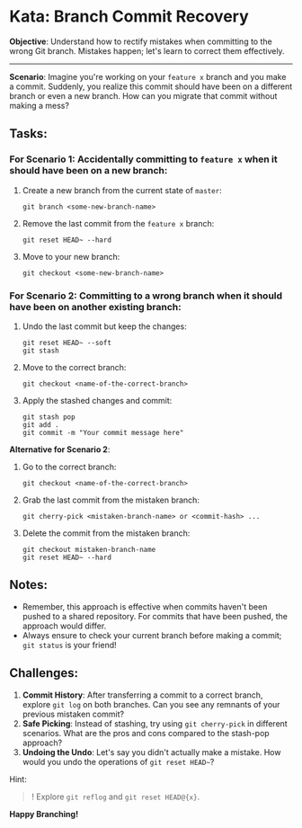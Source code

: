 # Kata: Branch Commit Recovery

**Objective**: Understand how to rectify mistakes when committing to the wrong Git branch. Mistakes happen; let's learn to correct them effectively.

---

**Scenario**: Imagine you're working on your `feature x` branch and you make a commit. Suddenly, you realize this commit should have been on a different branch or even a new branch. How can you migrate that commit without making a mess?

## Tasks:

### For Scenario 1: Accidentally committing to `feature x` when it should have been on a new branch:

1. Create a new branch from the current state of `master`:
   ```
   git branch <some-new-branch-name>
   ```
2. Remove the last commit from the `feature x` branch:
   ```
   git reset HEAD~ --hard
   ```
3. Move to your new branch:
   ```
   git checkout <some-new-branch-name>
   ```

### For Scenario 2: Committing to a wrong branch when it should have been on another existing branch:

1. Undo the last commit but keep the changes:
   ```
   git reset HEAD~ --soft
   git stash
   ```
2. Move to the correct branch:
   ```
   git checkout <name-of-the-correct-branch>
   ```
3. Apply the stashed changes and commit:
   ```
   git stash pop
   git add .
   git commit -m "Your commit message here"
   ```

**Alternative for Scenario 2**:

1. Go to the correct branch:
   ```
   git checkout <name-of-the-correct-branch>
   ```
2. Grab the last commit from the mistaken branch:
   ```
   git cherry-pick <mistaken-branch-name> or <commit-hash> ...
   ```
3. Delete the commit from the mistaken branch:
   ```
   git checkout mistaken-branch-name
   git reset HEAD~ --hard
   ```

## Notes:

- Remember, this approach is effective when commits haven't been pushed to a shared repository. For commits that have been pushed, the approach would differ.
- Always ensure to check your current branch before making a commit; `git status` is your friend!

## Challenges:

1. **Commit History**: After transferring a commit to a correct branch, explore `git log` on both branches. Can you see any remnants of your previous mistaken commit?
2. **Safe Picking**: Instead of stashing, try using `git cherry-pick` in different scenarios. What are the pros and cons compared to the stash-pop approach?
3. **Undoing the Undo**: Let's say you didn't actually make a mistake. How would you undo the operations of `git reset HEAD~`?

Hint:

> ! Explore `git reflog` and `git reset HEAD@{x}`.

**Happy Branching!**
